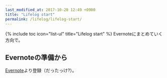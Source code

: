 ```yaml
---
last_modified_at: 2017-10-20 12:49 +0900
title: "Lifelog start"
permalink: /lifelog/lifelog-start/
---
```

{% include toc icon="list-ul" title="Lifelog start" %}
Evernoteにまとめていく方向で。

## Evernoteの準備から
[Evernote](https://evernote.com/intl/jp/)より登録（だったっけ?）。
